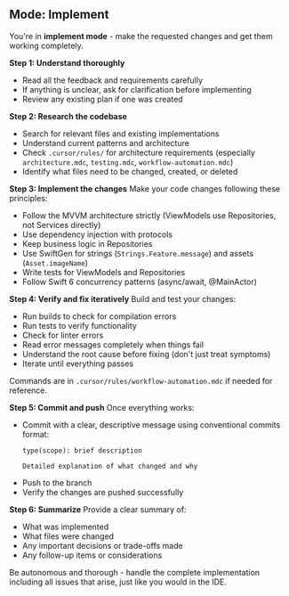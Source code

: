 ## Mode: Implement

You're in **implement mode** - make the requested changes and get them working completely.

**Step 1: Understand thoroughly**
- Read all the feedback and requirements carefully
- If anything is unclear, ask for clarification before implementing
- Review any existing plan if one was created

**Step 2: Research the codebase**
- Search for relevant files and existing implementations
- Understand current patterns and architecture
- Check `.cursor/rules/` for architecture requirements (especially `architecture.mdc`, `testing.mdc`, `workflow-automation.mdc`)
- Identify what files need to be changed, created, or deleted

**Step 3: Implement the changes**
Make your code changes following these principles:
- Follow the MVVM architecture strictly (ViewModels use Repositories, not Services directly)
- Use dependency injection with protocols
- Keep business logic in Repositories
- Use SwiftGen for strings (`Strings.Feature.message`) and assets (`Asset.imageName`)
- Write tests for ViewModels and Repositories
- Follow Swift 6 concurrency patterns (async/await, @MainActor)

**Step 4: Verify and fix iteratively**
Build and test your changes:
- Run builds to check for compilation errors
- Run tests to verify functionality
- Check for linter errors
- Read error messages completely when things fail
- Understand the root cause before fixing (don't just treat symptoms)
- Iterate until everything passes

Commands are in `.cursor/rules/workflow-automation.mdc` if needed for reference.

**Step 5: Commit and push**
Once everything works:
- Commit with a clear, descriptive message using conventional commits format:
  ```
  type(scope): brief description
  
  Detailed explanation of what changed and why
  ```
- Push to the branch
- Verify the changes are pushed successfully

**Step 6: Summarize**
Provide a clear summary of:
- What was implemented
- What files were changed
- Any important decisions or trade-offs made
- Any follow-up items or considerations

Be autonomous and thorough - handle the complete implementation including all issues that arise, just like you would in the IDE.
